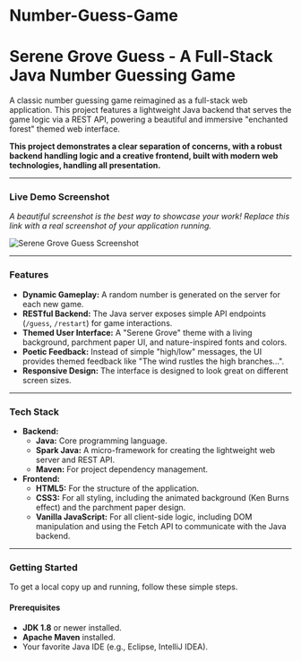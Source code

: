 # Number-Guess-Game
# Serene Grove Guess - A Full-Stack Java Number Guessing Game

A classic number guessing game reimagined as a full-stack web application. This project features a lightweight Java backend that serves the game logic via a REST API, powering a beautiful and immersive "enchanted forest" themed web interface.

**This project demonstrates a clear separation of concerns, with a robust backend handling logic and a creative frontend, built with modern web technologies, handling all presentation.**

---

### **Live Demo Screenshot**

*A beautiful screenshot is the best way to showcase your work! Replace this link with a real screenshot of your application running.*

![Serene Grove Guess Screenshot](https://i.imgur.com/your-screenshot-link-here.png)

---

### **Features**

- **Dynamic Gameplay:** A random number is generated on the server for each new game.
- **RESTful Backend:** The Java server exposes simple API endpoints (`/guess`, `/restart`) for game interactions.
- **Themed User Interface:** A "Serene Grove" theme with a living background, parchment paper UI, and nature-inspired fonts and colors.
- **Poetic Feedback:** Instead of simple "high/low" messages, the UI provides themed feedback like "The wind rustles the high branches...".
- **Responsive Design:** The interface is designed to look great on different screen sizes.

---

### **Tech Stack**

- **Backend:**
  - **Java:** Core programming language.
  - **Spark Java:** A micro-framework for creating the lightweight web server and REST API.
  - **Maven:** For project dependency management.
- **Frontend:**
  - **HTML5:** For the structure of the application.
  - **CSS3:** For all styling, including the animated background (Ken Burns effect) and the parchment paper design.
  - **Vanilla JavaScript:** For all client-side logic, including DOM manipulation and using the Fetch API to communicate with the Java backend.

---

### **Getting Started**

To get a local copy up and running, follow these simple steps.

#### **Prerequisites**

- **JDK 1.8** or newer installed.
- **Apache Maven** installed.
- Your favorite Java IDE (e.g., Eclipse, IntelliJ IDEA).
